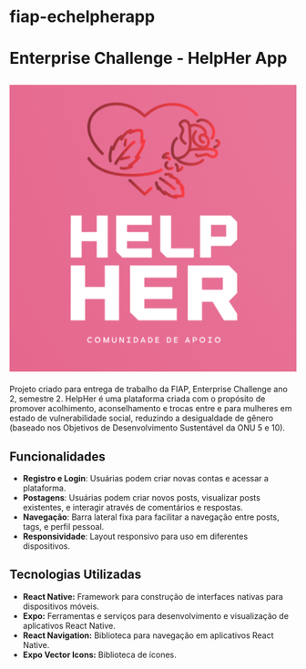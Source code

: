 # fiap-echelpherapp

# Enterprise Challenge - HelpHer App

## ![Logo](./assets/logo1.png)

Projeto criado para entrega de trabalho da FIAP, Enterprise Challenge ano 2, semestre 2. HelpHer é uma plataforma criada com o propósito de promover acolhimento, aconselhamento e trocas entre e para mulheres em estado de vulnerabilidade social, reduzindo a desigualdade de gênero (baseado nos Objetivos de Desenvolvimento Sustentável da ONU 5 e 10).

## Funcionalidades

- **Registro e Login**: Usuárias podem criar novas contas e acessar a plataforma.
- **Postagens**: Usuárias podem criar novos posts, visualizar posts existentes, e interagir através de comentários e respostas.
- **Navegação**: Barra lateral fixa para facilitar a navegação entre posts, tags, e perfil pessoal.
- **Responsividade**: Layout responsivo para uso em diferentes dispositivos.

## Tecnologias Utilizadas

- **React Native:** Framework para construção de interfaces nativas para dispositivos móveis.
- **Expo:** Ferramentas e serviços para desenvolvimento e visualização de aplicativos React Native.
- **React Navigation:** Biblioteca para navegação em aplicativos React Native.
- **Expo Vector Icons:** Biblioteca de ícones.
